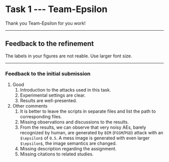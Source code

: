 # Task 1 --- Team-Epsilon

Thank you Team-Epsilon for you work!

------
## Feedback to the refinement
The labels in your figures are not reable. Use larger font size.

--------
### Feedback to the initial submission
1. Good
    1. Introduction to the attacks used in this task.
    2. Experimental settings are clear.
    3. Results are well-presented.
2. Other comments
    1. It is better to leave the scripts in separate files and list the path to corresponding files.
    2. Missing observations and discussions to the results.
    3. From the results, we can observe that very noisy AEs, barely recognized by human, are generated by ``BIM`` (``FGSM``/``PGD``) attack with an ``$\epsilon$`` of ``0.5``. A mess image is generated with even larger ``$\epsilon$``, the image semantics are changed.
    4. Missing description regarding the assignment.
    5. Missing citations to related studies.
